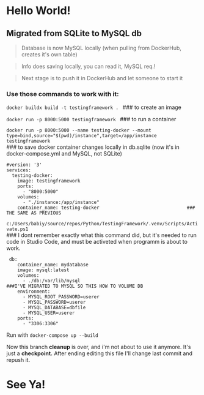 # Hello World!
## Migrated from SQLite to MySQL db
>Database is now MySQL locally (when pulling from DockerHub, creates it's own table)

>Info does saving locally, you can read it, MySQL req.!

>Next stage is to push it in DockerHub and let someone to start it

### Use those commands to work with it:
`docker buildx build -t testingframework . `  ### to create an image

`docker run -p 8000:5000 testingframework `   ### to run a container

`docker run -p 8000:5000 --name testing-docker --mount type=bind,source="$(pwd)/instance",target=/app/instance testingframework `   
                                                                                                          ### to save docker container changes locally in db.sqlite
                                                                                                          (now it's in docker-compose.yml and MySQL, not SQLite)
```
#version: '3'
services:
  testing-docker:
    image: testingframework
    ports:
      - "8000:5000"
    volumes:
      - "./instance:/app/instance"
    container_name: testing-docker                                ### THE SAME AS PREVIOUS
```
`c:/Users/babiy/source/repos/Python/TestingFramework/.venv/Scripts/Activate.ps1 `             
                                                                        ### I dont remember exactly what this command did, but it's needed to run code in
                                                                                             Studio Code, and must be activeted when programm is about to work.       

```
 db:
    container_name: mydatabase
    image: mysql:latest
    volumes:
      - ./db:/var/lib/mysql                                        ###I'VE MIGRATED TO MYSQL SO THIS HOW TO VOLUME DB
    environment:
      - MYSQL_ROOT_PASSWORD=userer
      - MYSQL_PASSWORD=userer
      - MYSQL_DATABASE=dbfile
      - MYSQL_USER=userer
    ports:
      - "3306:3306"
```
Run with `docker-compose up --build`

Now this branch __cleanup__ is over, and i'm not about to use it anymore. It's just a **checkpoint.**
After ending editing this file I'll change last commit and repush it.

# See Ya!
